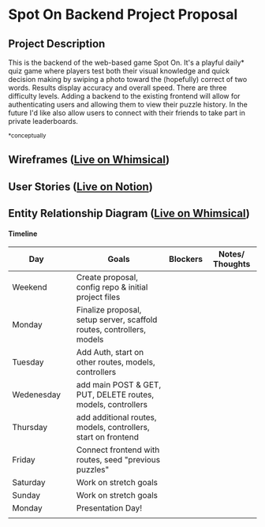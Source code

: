 # Spot On Backend Project Proposal

## Project Description 

This is the backend of the web-based game Spot On. It's a playful daily* quiz game where players test both their visual knowledge and quick decision making by swiping a photo toward the (hopefully) correct of two words. Results display accuracy and overall speed. There are three difficulty levels. Adding a backend to the existing frontend will allow for authenticating users and allowing them to view their puzzle history. In the future I'd like also allow users to connect with their friends to take part in private leaderboards.

<sub>*conceptually</sub>

## Wireframes ([Live on Whimsical](https://whimsical.com/spot-on-crud-wireframes-Mfi8Y7SBUEq2hcP4Mqac1p@8ADn3nfZACaEfsoKVWRAQaE1wKwfmPmaaLrk))

## User Stories ([Live on Notion](https://humdrum-knave-a14.notion.site/4ae18d5247174af199ba5a2dae792440?v=da01d63aca8b4db1ab1b63a6f248d456&pvs=4))


## Entity Relationship Diagram ([Live on Whimsical](https://whimsical.com/spot-on-erd-Fj7kn8JeNRQo8oD3vmeE2k@or4CdLRbgroRsU7pEeJUn1LKAyuKjkPvV6Cr97Kai))


#### Timeline
| Day        |   | Goals                                                                 | Blockers           | Notes/ Thoughts           |
|------------|---|-----------------------------------------------------------------------|--------------------|---------------------------|
| Weekend    |   | Create proposal, config repo & initial project files                  |                    |                           |
| Monday     |   | Finalize proposal, setup server, scaffold routes, controllers, models |                    |                           |
| Tuesday    |   | Add Auth, start on other routes, models, controllers                  |                    |                           |
| Wedenesday |   | add main POST & GET, PUT, DELETE routes, models, controllers          |                    |                           |
| Thursday   |   | add additional routes, models, controllers, start on frontend         |                    |                           |
| Friday     |   | Connect frontend with routes, seed "previous puzzles"                 |                    |                           |
| Saturday   |   | Work on stretch goals                                                 |                    |                           |
| Sunday     |   | Work on stretch goals                                                 |                    |                           |
| Monday     |   | Presentation Day!                                                     |                    |                           |
|            |   |                                                                       |                    |                           |
